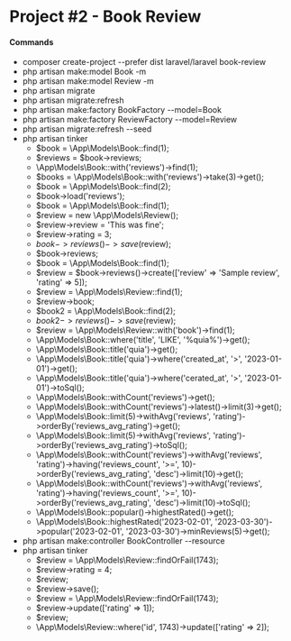 # Project #2 - Book Review

#### Commands
- composer create-project --prefer dist laravel/laravel book-review
- php artisan make:model Book -m
- php artisan make:model Review -m
- php artisan migrate
- php artisan migrate:refresh
- php artisan make:factory BookFactory --model=Book
- php artisan make:factory ReviewFactory --model=Review
- php artisan migrate:refresh --seed
- php artisan tinker
    - $book = \App\Models\Book::find(1);
    - $reviews = $book->reviews;
    - \App\Models\Book::with('reviews')->find(1);
    - $books = \App\Models\Book::with('reviews')->take(3)->get();
    - $book = \App\Models\Book::find(2);
    - $book->load('reviews');
    - $book = \App\Models\Book::find(1);
    - $review = new \App\Models\Review();
    - $review->review = 'This was fine';
    - $review->rating = 3;
    - $book->reviews()->save($review);
    - $book->reviews;
    - $book = \App\Models\Book::find(1);
    - $review = $book->reviews()->create(['review' => 'Sample review', 'rating' => 5]);
    - $review = \App\Models\Review::find(1);
    - $review->book;
    - $book2 = \App\Models\Book::find(2);
    - $book2->reviews()->save($review);
    - $review = \App\Models\Review::with('book')->find(1);
    - \App\Models\Book::where('title', 'LIKE', '%quia%')->get();
    - \App\Models\Book::title('quia')->get();
    - \App\Models\Book::title('quia')->where('created_at', '>', '2023-01-01')->get();
    - \App\Models\Book::title('quia')->where('cerated_at', '>', '2023-01-01')->toSql();
    - \App\Models\Book::withCount('reviews')->get();
    - \App\Models\Book::withCount('reviews')->latest()->limit(3)->get();
    - \App\Models\Book::limit(5)->withAvg('reviews', 'rating')->orderBy('reviews_avg_rating')->get();
    - \App\Models\Book::limit(5)->withAvg('reviews', 'rating')->orderBy('reviews_avg_rating')->toSql();
    - \App\Models\Book::withCount('reviews')->withAvg('reviews', 'rating')->having('reviews_count', '>=', 10)->orderBy('reviews_avg_rating', 'desc')->limit(10)->get();
    - \App\Models\Book::withCount('reviews')->withAvg('reviews', 'rating')->having('reviews_count', '>=', 10)->orderBy('reviews_avg_rating', 'desc')->limit(10)->toSql();
    - \App\Models\Book::popular()->highestRated()->get();
    - \App\Models\Book::highestRated('2023-02-01', '2023-03-30')->popular('2023-02-01', '2023-03-30')->minReviews(5)->get();
- php artisan make:controller BookController --resource
- php artisan tinker
    - $review = \App\Models\Review::findOrFail(1743);
    - $review->rating = 4;
    - $review;
    - $review->save();
    - $review = \App\Models\Review::findOrFail(1743);
    - $review->update(['rating' => 1]);
    - $review;
    - \App\Models\Review::where('id', 1743)->update(['rating' => 2]);

